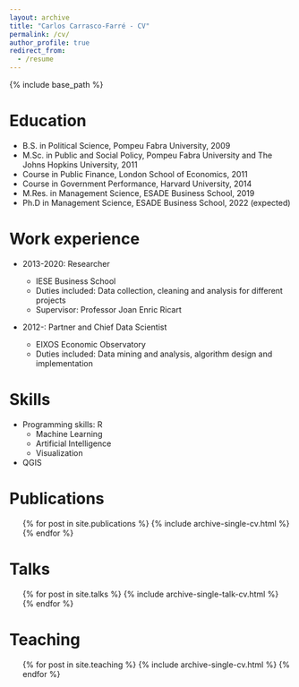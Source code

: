 ```yaml
---
layout: archive
title: "Carlos Carrasco-Farré - CV"
permalink: /cv/
author_profile: true
redirect_from:
  - /resume
---
```


{% include base_path %}

Education
======
* B.S. in Political Science, Pompeu Fabra University, 2009
* M.Sc. in Public and Social Policy, Pompeu Fabra University and The Johns Hopkins University, 2011
* Course in Public Finance, London School of Economics, 2011
* Course in Government Performance, Harvard University, 2014
* M.Res. in Management Science, ESADE Business School, 2019
* Ph.D in Management Science, ESADE Business School, 2022 (expected)

Work experience
======
* 2013-2020: Researcher
  * IESE Business School
  * Duties included: Data collection, cleaning and analysis for different projects
  * Supervisor: Professor Joan Enric Ricart

* 2012-: Partner and Chief Data Scientist
  * EIXOS Economic Observatory
  * Duties included: Data mining and analysis, algorithm design and implementation

  
Skills
======
* Programming skills: R
  * Machine Learning
  * Artificial Intelligence
  * Visualization
* QGIS

Publications
======
  <ul>{% for post in site.publications %}
    {% include archive-single-cv.html %}
  {% endfor %}</ul>
  
Talks
======
  <ul>{% for post in site.talks %}
    {% include archive-single-talk-cv.html %}
  {% endfor %}</ul>
  
Teaching
======
  <ul>{% for post in site.teaching %}
    {% include archive-single-cv.html %}
  {% endfor %}</ul>
  

